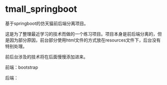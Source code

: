 # tmall_springboot
基于springboot的仿天猫前后端分离项目。

这是为了整理最近学习的技术而做的一个练习项目。项目本身是前后端分离的，但是因为部分原因，前台部分使用html文件的方式放在resources文件下，后台没有特别处理。

前后台涉及的技术将在后面慢慢添加进来。

前端：bootstrap

后端：
